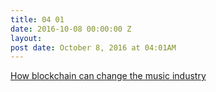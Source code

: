 ```yaml
---
title: 04 01
date: 2016-10-08 00:00:00 Z
layout: 
post date: October 8, 2016 at 04:01AM
---
```


[How blockchain can change the music industry](https://techcrunch.com/2016/10/08/how-blockchain-can-change-the-music-industry/?ncid=rss) 
 
